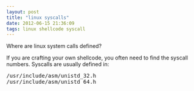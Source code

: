 ```yaml
---
layout: post
title: "linux syscalls"
date: 2012-06-15 21:36:09
tags: linux shellcode syscall
---
```


</p>
Where are linux system calls defined?
</p>

<p>

If you are crafting your own shellcode, you often need to find the syscall numbers. Syscalls are usually defined in:
<pre>
/usr/include/asm/unistd_32.h
/usr/include/asm/unistd_64.h
</pre>
</p>

<p>
<p>
